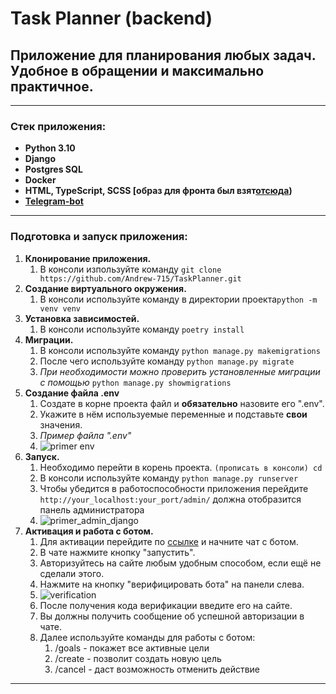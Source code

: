 # Task Planner (backend)
## Приложение для планирования любых задач. Удобное в обращении и максимально практичное.
____
### Cтек приложения:
- **Python 3.10**
- **Django**
- **Postgres SQL**
- **Docker**
- **HTML, TypeScript, SCSS [образ для фронта был взят[отсюда](https://github.com/skypro-008/todo-list-frontend))**
- **[Telegram-bot](https://t.me/TDListHelper_bot)**
____
### Подготовка и запуск приложения:
1. **Клонирование приложения.**
   1. В консоли изпользуйте команду `git clone https://github.com/Andrew-715/TaskPlanner.git`
2. **Создание виртуального окружения.**
   1. В консоли используйте команду в директории проекта`python -m venv venv`
3. **Установка зависимостей.**
   1. В консоли используйте команду `poetry install`
4. **Миграции.**
   1. В консоли используйте команду `python manage.py makemigrations`
   2. После чего используйте команду `python manage.py migrate`
   3. *При необходимости можно проверить установленные миграции с помощью*
   `python manage.py showmigrations`
5. **Создание файла .env**
   1. Создате в корне проекта файл и **обязательно** назовите его ".env".
   2. Укажите в нём используемые переменные и подставьте **свои** значения.
   3. *Пример файла ".env"* 
   4. ![primer env](https://user-images.githubusercontent.com/114973158/234766194-7e5ee627-ef06-417c-9cb6-ec0caa0b8217.png) 
6. **Запуск.**
   1. Необходимо перейти в корень проекта. `(прописать в консоли) cd`
   2. В консоли используйте команду `python manage.py runserver`
   3. Чтобы убедится в работоспособности приложения перейдите `http://your_localhost:your_port/admin/`
   должна отобразится панель администратора 
   4. ![primer_admin_django](https://user-images.githubusercontent.com/114973158/234767291-09a8beea-3143-461f-a578-613a1b8a98e0.png)
7. **Активация и работа с ботом.**
   1. Для активации перейдите по [ссылке](https://t.me/TDListHelper_bot) и начните чат с ботом.
   2. В чате нажмите кнопку "запустить".
   3. Авторизуйтесь на сайте любым удобным способом, если ещё не сделали этого.
   4. Нажмите на кнопку "верифицировать бота" на панели слева. 
   5. ![verification](https://github.com/Andrew-715/taskplanner/assets/114973158/5629f720-dbca-4138-a5b2-e3bf1a3d86c0)
   6. После получения кода верификации введите его на сайте.
   7. Вы должны получить сообщение об успешной авторизации в чате.
   8. Далее используйте команды для работы с ботом:
      1. /goals - покажет все активные цели
      2. /create - позволит создать новую цель
      3. /cancel - даст возможность отменить действие
____
